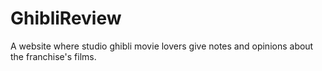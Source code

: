 # GhibliReview
A website where studio ghibli movie lovers give notes and opinions about the franchise's films.
